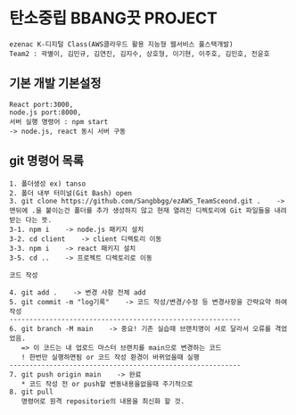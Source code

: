 ﻿# 탄소중립 BBANG끗 PROJECT
    ezenac K-디지털 Class(AWS클라우드 활용 지능형 웹서비스 풀스택개발)
    Team2 : 곽별이, 김민규, 김연진, 김지수, 상호형, 이기현, 이주호, 김민호, 전윤호

## 기본 개발 기본설정
    React port:3000,
    node.js port:8000,
    서버 실행 명령어 : npm start
    -> node.js, react 동시 서버 구동

## git 명령어 목록

    1. 폴더생성 ex) tanso
    2. 폴더 내부 터미널(Git Bash) open
    3. git clone https://github.com/Sangbbgg/ezAWS_TeamSceond.git .    -> 맨뒤에 .을 붙이는건 폴더를 추가 생성하지 않고 현재 열려진 디렉토리에 Git 파일들을 내려받는 다는 뜻.
    3-1. npm i    -> node.js 패키지 설치 
    3-2. cd client    -> client 디렉토리 이동
    3-3. npm i    -> react 패키지 설치
    3-5. cd ..    -> 프로젝트 디렉토리로 이동

    코드 작성

    4. git add .    -> 변경 사항 전체 add
    5. git commit -m "log기록"    -> 코드 작성/변경/수정 등 변경사항을 간략요약 하여 작성
    ----------------------------------------------------------
    6. git branch -M main    -> 중요! 기존 실습때 브랜치명이 서로 달라서 오류를 격었었음.
       => 이 코드는 내 업로드 마스터 브랜치를 main으로 변경하는 코드
       ! 한번만 실행하면됨 or 코드 작성 환경이 바뀌었을때 실행
    ----------------------------------------------------------
    7. git push origin main    -> 완료
       * 코드 작성 전 or push할 변동내용을없을때 주기적으로 
    8. git pull 
       명령어로 원격 repositorie의 내용을 최신화 할 것.
